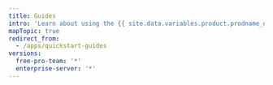 ```yaml
---
title: Guides
intro: 'Learn about using the {{ site.data.variables.product.prodname_dotcom }} API with your app, continuous integration, and how to build with apps.'
mapTopic: true
redirect_from:
  - /apps/quickstart-guides
versions:
  free-pro-team: '*'
  enterprise-server: '*'
---
```


